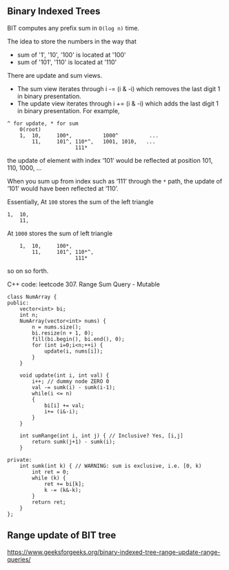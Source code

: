 ## Binary Indexed Trees
BIT computes any prefix sum in `O(log n)` time.

The idea to store the numbers in the way that
* sum of '1', '10', '100' is located at '100'
* sum of '101', '110' is located at '110'

There are update and sum views. 
* The sum view iterates through i -= (i & -i) which removes the last digit 1 in binary presentation. 
* The update view iterates through i += (i & -i) which adds the last digit 1 in binary presentation.
For example,
```
^ for update, * for sum
    0(root)
    1, 	10, 	100*,          1000^          ...
        11,     101^, 110*^,   1001, 1010,   ...
                      111*
```
the update of element with index ‘101’ would be reflected at position 101, 110, 1000, …

When you sum up from index such as ‘111’ through the `*` path, the update of ‘101’ would have been reflected at ‘110’.

Essentially, At `100` stores the sum of the left triangle
```
1,  10, 	
    11,
```
At `1000` stores the sum of left triangle
```
    1, 	10, 	100*,          
        11,     101^, 110*^,   
                      111*
```
so on so forth.

C++ code: leetcode 307. Range Sum Query - Mutable

```
class NumArray {
public:
    vector<int> bi;
    int n;
    NumArray(vector<int> nums) {
        n = nums.size();
        bi.resize(n + 1, 0);
        fill(bi.begin(), bi.end(), 0);
        for (int i=0;i<n;++i) {
            update(i, nums[i]);
        }
    }
    
    void update(int i, int val) {
        i++; // dummy node ZERO 0
        val -= sumk(i) - sumk(i-1);
        while(i <= n)
        {
            bi[i] += val;
            i+= (i&-i);
        }
    }
    
    int sumRange(int i, int j) { // Inclusive? Yes, [i,j]
        return sumk(j+1) - sumk(i);
    }
    
private:
    int sumk(int k) { // WARNING: sum is exclusive, i.e. [0, k)
        int ret = 0;
        while (k) {
            ret += bi[k];
            k -= (k&-k);
        }
        return ret;
    }
};
```

Range update of BIT tree
---
https://www.geeksforgeeks.org/binary-indexed-tree-range-update-range-queries/
